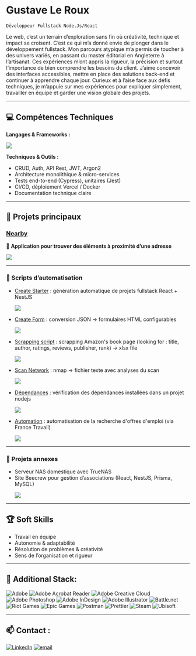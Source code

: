# Gustave Le Roux

`Développeur Fullstack Node.Js/React`

Le web, c’est un terrain d’exploration sans fin où créativité, technique et impact se croisent. C’est ce qui m’a donné envie de plonger dans le développement fullstack.
Mon parcours atypique m’a permis de toucher à des univers variés, en passant du master éditorial en Angleterre à l’artisanat. Ces expériences m’ont appris la rigueur, la précision et surtout l’importance de bien comprendre les besoins du client.
J’aime concevoir des interfaces accessibles, mettre en place des solutions back-end et continuer à apprendre chaque jour. Curieux et à l’aise face aux défis techniques, je m’appuie sur mes expériences pour expliquer simplement, travailler en équipe et garder une vision globale des projets.

---

## 💻 Compétences Techniques

**Langages & Frameworks :** 
<p align="center>
  <a href="https://skillicons.dev">
    <img src="https://skillicons.dev/icons?i=discord,obsidian,figma,ai,git,gitlab,html,css,react,vite,tailwind,js,ts,nestjs,prisma,mysql,cypress,jest,postman,nginx,docker,vercel,aws">
  </a>
</p>

**Techniques & Outils :**  
- CRUD, Auth, API Rest, JWT, Argon2  
- Architecture monolithique & micro-services  
- Tests end-to-end (Cypress), unitaires (Jest)  
- CI/CD, déploiement Vercel / Docker  
- Documentation technique claire  

---

## 📂 Projets principaux

### [Nearby]()  
📌 **Application pour trouver des éléments à proximité d’une adresse**
<p><img src="https://img.shields.io/badge/Stack_:-React,_API_Rest,_Formik_&_Yup,_Zustand,-blue"></p>

---

### 🤖​ Scripts d’automatisation  
- [Create Starter](https://github.com/Scribbl3r/create-starter) : génération automatique de projets fullstack React + NestJS
  <p><img src="https://img.shields.io/badge/Stack_:-JS-blue"></p>  
- [Create Form](https://github.com/Scribbl3r/create-form) : conversion JSON → formulaires HTML configurables
  <p><img src="https://img.shields.io/badge/Stack_:-JS-blue"></p>
- [Scrapping script](https://github.com/Scribbl3r/web-scrapping-app) : scrapping Amazon's book page (looking for : title, author, ratings, reviews, publisher, rank) -> xlsx file
  <p><img src="https://img.shields.io/badge/Stack_:-python-blue"></p>
- [Scan Network](https://gist.github.com/Scribbl3r/e243777a11c7b7d21c68382521cd2f22) : nmap → fichier texte avec analyses du scan
  <p><img src="https://img.shields.io/badge/Stack_:-python-blue"></p>
- [Dépendances](https://gist.github.com/Scribbl3r/e243777a11c7b7d21c68382521cd2f22) : vérification des dépendances installées dans un projet nodejs
  <p><img src="https://img.shields.io/badge/Stack_:-js-blue"></p>
- [Automation](https://github.com/Scribbl3r/automation_n8n-job_hunting?tab=readme-ov-file) : automatisation de la recherche d'offres d'emploi (via France Travail)
  <p><img src="https://img.shields.io/badge/Stack_:-js_and_n8n-blue"></p>

---

### 🔧 Projets annexes
- Serveur NAS domestique avec TrueNAS   
- Site Beecrew pour gestion d’associations (React, NestJS, Prisma, MySQL)
  <p><img src="https://img.shields.io/badge/Stack_:-React,_Nest.Js_Prisma_MySQL,_Verce-blue"></p> 

---

## 🏆 Soft Skills
- Travail en équipe  
- Autonomie & adaptabilité  
- Résolution de problèmes & créativité  
- Sens de l’organisation et rigueur  

---

## 🚀​ Additional Stack:
![Adobe](https://img.shields.io/badge/adobe-%23FF0000.svg?style=for-the-badge&logo=adobe&logoColor=white) ![Adobe Acrobat Reader](https://img.shields.io/badge/Adobe%20Acrobat%20Reader-EC1C24.svg?style=for-the-badge&logo=Adobe%20Acrobat%20Reader&logoColor=white) ![Adobe Creative Cloud](https://img.shields.io/badge/Adobe%20Creative%20Cloud-DA1F26.svg?style=for-the-badge&logo=Adobe%20Creative%20Cloud&logoColor=white) ![Adobe Photoshop](https://img.shields.io/badge/adobe%20photoshop-%2331A8FF.svg?style=for-the-badge&logo=adobe%20photoshop&logoColor=white) ![Adobe InDesign](https://img.shields.io/badge/Adobe%20InDesign-49021F?style=for-the-badge&logo=adobeindesign&logoColor=FF3366) ![Adobe Illustrator](https://img.shields.io/badge/adobe%20illustrator-%23FF9A00.svg?style=for-the-badge&logo=adobe%20illustrator&logoColor=white) ![Battle.net](https://img.shields.io/badge/battle.net-%2300AEFF.svg?style=for-the-badge&logo=battle.net&logoColor=white) ![Riot Games](https://img.shields.io/badge/riotgames-D32936.svg?style=for-the-badge&logo=riotgames&logoColor=white) ![Epic Games](https://img.shields.io/badge/epicgames-%23313131.svg?style=for-the-badge&logo=epicgames&logoColor=white) ![Postman](https://img.shields.io/badge/Postman-FF6C37?style=for-the-badge&logo=postman&logoColor=white) ![Prettier](https://img.shields.io/badge/prettier-%23F7B93E.svg?style=for-the-badge&logo=prettier&logoColor=black) ![Steam](https://img.shields.io/badge/steam-%23000000.svg?style=for-the-badge&logo=steam&logoColor=white) ![Ubisoft](https://img.shields.io/badge/Ubisoft-%23F5F5F5.svg?style=for-the-badge&logo=Ubisoft&logoColor=black)

---

## 📫 Contact :
[![LinkedIn](https://img.shields.io/badge/LinkedIn-%230077B5.svg?logo=linkedin&logoColor=white)](https://linkedin.com/in/gustave-le-roux) [![email](https://img.shields.io/badge/Email-D14836?logo=gmail&logoColor=white)](mailto:lerouxgustave3@gmail.com) 

